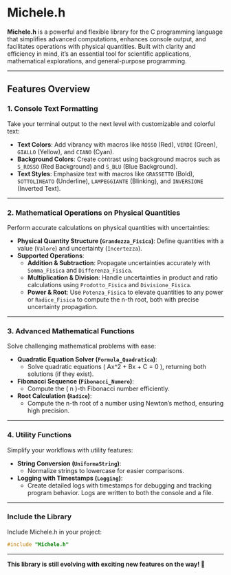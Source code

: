 # Michele.h

**Michele.h** is a powerful and flexible library for the C programming language that simplifies advanced computations, enhances console output, and facilitates operations with physical quantities. Built with clarity and efficiency in mind, it’s an essential tool for scientific applications, mathematical explorations, and general-purpose programming.

---

## Features Overview

### **1. Console Text Formatting**
Take your terminal output to the next level with customizable and colorful text:
- **Text Colors**: Add vibrancy with macros like `ROSSO` (Red), `VERDE` (Green), `GIALLO` (Yellow), and `CIANO` (Cyan).
- **Background Colors**: Create contrast using background macros such as `S_ROSSO` (Red Background) and `S_BLU` (Blue Background).
- **Text Styles**: Emphasize text with macros like `GRASSETTO` (Bold), `SOTTOLINEATO` (Underline), `LAMPEGGIANTE` (Blinking), and `INVERSIONE` (Inverted Text).

---

### **2. Mathematical Operations on Physical Quantities**
Perform accurate calculations on physical quantities with uncertainties:
- **Physical Quantity Structure (`Grandezza_Fisica`)**: Define quantities with a value (`Valore`) and uncertainty (`Incertezza`).
- **Supported Operations**:
  - **Addition & Subtraction**: Propagate uncertainties accurately with `Somma_Fisica` and `Differenza_Fisica`.
  - **Multiplication & Division**: Handle uncertainties in product and ratio calculations using `Prodotto_Fisica` and `Divisione_Fisica`.
  - **Power & Root**: Use `Potenza_Fisica` to elevate quantities to any power or `Radice_Fisica` to compute the n-th root, both with precise uncertainty propagation.

---

### **3. Advanced Mathematical Functions**
Solve challenging mathematical problems with ease:
- **Quadratic Equation Solver (`Formula_Quadratica`)**:
  - Solve quadratic equations \( Ax^2 + Bx + C = 0 \), returning both solutions (if they exist).
- **Fibonacci Sequence (`Fibonacci_Numero`)**:
  - Compute the \( n \)-th Fibonacci number efficiently.
- **Root Calculation (`Radice`)**:
  - Compute the n-th root of a number using Newton’s method, ensuring high precision.

---

### **4. Utility Functions**
Simplify your workflows with utility features:
- **String Conversion (`UniformaString`)**:
  - Normalize strings to lowercase for easier comparisons.
- **Logging with Timestamps (`Logging`)**:
  - Create detailed logs with timestamps for debugging and tracking program behavior. Logs are written to both the console and a file.

---

### **Include the Library**
Include Michele.h in your project:

```c
#include "Michele.h"
```

---

**This library is still evolving with exciting new features on the way! 🚀**  